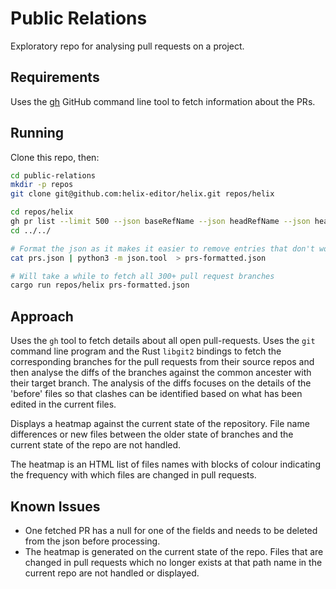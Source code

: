 
# Public Relations

Exploratory repo for analysing pull requests on a project.

## Requirements

Uses the [gh](https://cli.github.com/) GitHub command line tool to fetch information about the PRs.

## Running

Clone this repo, then:

```bash
cd public-relations
mkdir -p repos
git clone git@github.com:helix-editor/helix.git repos/helix

cd repos/helix
gh pr list --limit 500 --json baseRefName --json headRefName --json headRefOid --json headRepository --json headRepositoryOwner --json number --json id > ../../prs.json
cd ../../

# Format the json as it makes it easier to remove entries that don't wory (only two at time of testing)
cat prs.json | python3 -m json.tool  > prs-formatted.json

# Will take a while to fetch all 300+ pull request branches
cargo run repos/helix prs-formatted.json
```

## Approach

Uses the `gh` tool to fetch details about all open pull-requests. Uses the `git` command line program and the Rust
`libgit2` bindings to fetch the corresponding branches for the pull requests from their source repos and then analyse
the diffs of the branches against the common ancester with their target branch. The analysis of the diffs focuses on
the details of the 'before' files so that clashes can be identified based on what has been edited in the current files.

Displays a heatmap against the current state of the repository. File name differences or new files between the older
state of branches and the current state of the repo are not handled.

The heatmap is an HTML list of files names with blocks of colour indicating the frequency with which files are changed
in pull requests.

## Known Issues

- One fetched PR has a null for one of the fields and needs to be deleted from the json before processing.
- The heatmap is generated on the current state of the repo. Files that are changed in pull requests which no longer
  exists at that path name in the current repo are not handled or displayed.
